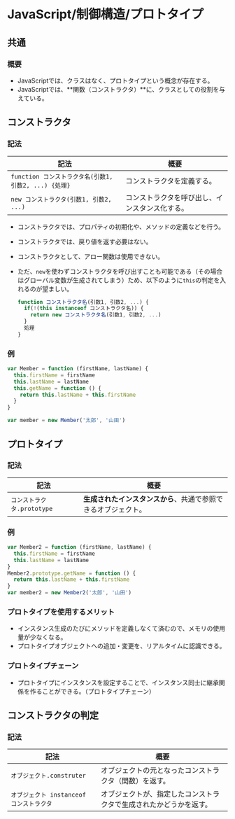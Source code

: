 # JavaScript/制御構造/プロトタイプ

## 共通

### 概要

- JavaScriptでは、クラスはなく、プロトタイプという概念が存在する。
- JavaScriptでは、**関数（コンストラクタ）**に、クラスとしての役割を与えている。

## コンストラクタ

### 記法

| 記法                                                  | 概要                                           |
| ----------------------------------------------------- | ---------------------------------------------- |
| `function コンストラクタ名(引数1, 引数2, ...) {処理}` | コンストラクタを定義する。                     |
| `new コンストラクタ(引数1, 引数2, ...)`               | コンストラクタを呼び出し、インスタンス化する。 |

- コンストラクタでは、プロパティの初期化や、メソッドの定義などを行う。

- コンストラクタでは、戻り値を返す必要はない。

- コンストラクタとして、アロー関数は使用できない。

- ただ、`new`を使わずコンストラクタを呼び出すことも可能である（その場合はグローバル変数が生成されてしまう）ため、以下のように`this`の判定を入れるのが望ましい。

  ```js
  function コンストラクタ名(引数1, 引数2, ...) {
    if(!(this instanceof コンストラクタ名)) {
      return new コンストラクタ名(引数1, 引数2, ...)
    }
    処理
  }
  ```

### 例

```js
var Member = function (firstName, lastName) {
  this.firstName = firstName
  this.lastName = lastName
  this.getName = function () {
    return this.lastName + this.firstName
  }
}

var member = new Member('太郎', '山田')
```

## プロトタイプ

### 記法

| 記法                       | 概要                                                         |
| -------------------------- | ------------------------------------------------------------ |
| `コンストラクタ.prototype` | **生成されたインスタンスから**、共通で参照できるオブジェクト。 |

### 例

```js
var Member2 = function (firstName, lastName) {
  this.firstName = firstName
  this.lastName = lastName
}
Member2.prototype.getName = function () {
  return this.lastName + this.firstName
}
var member2 = new Member2('太郎', '山田')
```

### プロトタイプを使用するメリット

- インスタンス生成のたびにメソッドを定義しなくて済むので、メモリの使用量が少なくなる。
- プロトタイプオブジェクトへの追加・変更を、リアルタイムに認識できる。

### プロトタイプチェーン

- プロトタイプにインスタンスを設定することで、インスタンス同士に継承関係を作ることができる。（プロトタイプチェーン）

## コンストラクタの判定

### 記法

| 記法                                     | 概要                                                         |
| ---------------------------------------- | ------------------------------------------------------------ |
| `オブジェクト.construter`                | オブジェクトの元となったコンストラクタ（関数）を返す。       |
| `オブジェクト instanceof コンストラクタ` | オブジェクトが、指定したコンストラクタで生成されたかどうかを返す。 |
